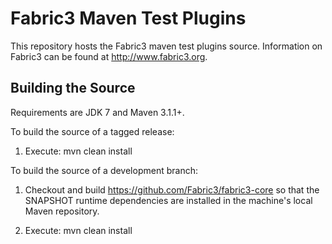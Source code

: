 Fabric3 Maven Test Plugins
==========================

This repository hosts the Fabric3 maven test plugins source. Information on Fabric3 can be found at http://www.fabric3.org.


Building the Source
------------------------

Requirements are JDK 7 and Maven 3.1.1+.

To build the source of a tagged release:

1. Execute: mvn clean install

To build the source of a development branch:

1. Checkout and build https://github.com/Fabric3/fabric3-core so that the SNAPSHOT runtime dependencies are installed in the machine's local Maven repository.

2. Execute: mvn clean install
